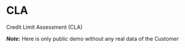 # CLA
Credit Limit Assessment (CLA)

**_Note:_** Here is only public demo without any real data of the Customer
